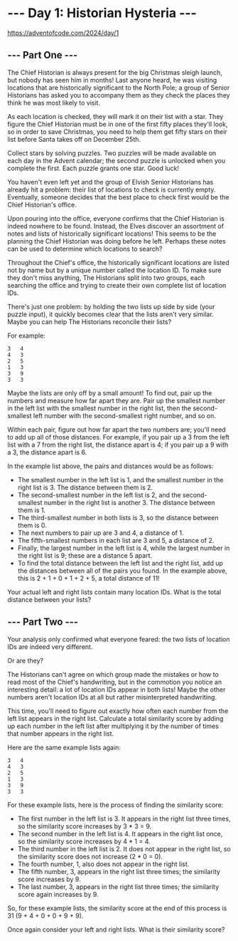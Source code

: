# --- Day 1: Historian Hysteria ---

https://adventofcode.com/2024/day/1

## --- Part One ---

The Chief Historian is always present for the big Christmas sleigh launch, but nobody has seen him
in months! Last anyone heard, he was visiting locations that are historically significant to the
North Pole; a group of Senior Historians has asked you to accompany them as they check the places
they think he was most likely to visit.

As each location is checked, they will mark it on their list with a star. They figure the Chief
Historian must be in one of the first fifty places they'll look, so in order to save Christmas, you
need to help them get fifty stars on their list before Santa takes off on December 25th.

Collect stars by solving puzzles. Two puzzles will be made available on each day in the Advent
calendar; the second puzzle is unlocked when you complete the first. Each puzzle grants one star.
Good luck!

You haven't even left yet and the group of Elvish Senior Historians has already hit a problem:
their list of locations to check is currently empty. Eventually, someone decides that the best
place to check first would be the Chief Historian's office.

Upon pouring into the office, everyone confirms that the Chief Historian is indeed nowhere to be
found. Instead, the Elves discover an assortment of notes and lists of historically significant
locations! This seems to be the planning the Chief Historian was doing before he left. Perhaps
these notes can be used to determine which locations to search?

Throughout the Chief's office, the historically significant locations are listed not by name but
by a unique number called the location ID. To make sure they don't miss anything, The Historians
split into two groups, each searching the office and trying to create their own complete list of
location IDs.

There's just one problem: by holding the two lists up side by side (your puzzle input), it
quickly becomes clear that the lists aren't very similar. Maybe you can help The Historians
reconcile their lists?

For example:

```text
3   4
4   3
2   5
1   3
3   9
3   3
```

Maybe the lists are only off by a small amount! To find out, pair up the numbers and measure how
far apart they are. Pair up the smallest number in the left list with the smallest number in the
right list, then the second-smallest left number with the second-smallest right number, and so
on.

Within each pair, figure out how far apart the two numbers are; you'll need to add up all of
those distances. For example, if you pair up a 3 from the left list with a 7 from the right
list, the distance apart is 4; if you pair up a 9 with a 3, the distance apart is 6.

In the example list above, the pairs and distances would be as follows:

- The smallest number in the left list is 1, and the smallest number in the right list is 3. The
  distance between them is 2.
- The second-smallest number in the left list is 2, and the second-smallest number in the right
  list is another 3. The distance between them is 1.
- The third-smallest number in both lists is 3, so the distance between them is 0.
- The next numbers to pair up are 3 and 4, a distance of 1.
- The fifth-smallest numbers in each list are 3 and 5, a distance of 2.
- Finally, the largest number in the left list is 4, while the largest number in the right list
  is 9; these are a distance 5 apart.
- To find the total distance between the left list and the right list, add up the distances
  between all of the pairs you found. In the example above, this is 2 + 1 + 0 + 1 + 2 + 5, a
  total distance of 11!

Your actual left and right lists contain many location IDs. What is the total distance between your lists?

## --- Part Two ---

Your analysis only confirmed what everyone feared: the two lists of location IDs are indeed very
different.

Or are they?

The Historians can't agree on which group made the mistakes or how to read most of the Chief's
handwriting, but in the commotion you notice an interesting detail: a lot of location IDs appear in
both lists! Maybe the other numbers aren't location IDs at all but rather misinterpreted
handwriting.

This time, you'll need to figure out exactly how often each number from the left list appears in
the right list. Calculate a total similarity score by adding up each number in the left list after
multiplying it by the number of times that number appears in the right list.

Here are the same example lists again:

```text
3   4
4   3
2   5
1   3
3   9
3   3
```

For these example lists, here is the process of finding the similarity score:

- The first number in the left list is 3. It appears in the right list three times, so the
  similarity score increases by 3 * 3 = 9.
- The second number in the left list is 4. It appears in the right list once, so the similarity
  score increases by 4 * 1 = 4.
- The third number in the left list is 2. It does not appear in the right list, so the similarity
  score does not increase (2 * 0 = 0).
- The fourth number, 1, also does not appear in the right list.
- The fifth number, 3, appears in the right list three times; the similarity score increases by 9.
- The last number, 3, appears in the right list three times; the similarity score again increases
  by 9.

So, for these example lists, the similarity score at the end of this process is
31 (9 + 4 + 0 + 0 + 9 + 9).

Once again consider your left and right lists. What is their similarity score?


